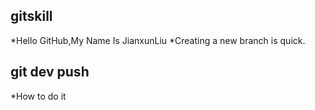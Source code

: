 ## gitskill
*Hello GitHub,My Name Is JianxunLiu
*Creating a new branch is quick.
## git dev push
*How to do it
